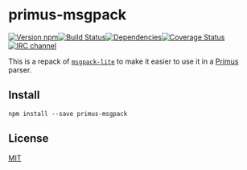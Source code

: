 # primus-msgpack

[![Version npm][npm-primus-msgpack-badge]][npm-primus-msgpack][![Build Status][travis-primus-msgpack-badge]][travis-primus-msgpack][![Dependencies][david-primus-msgpack-badge]][david-primus-msgpack][![Coverage Status][coverage-primus-msgpack-badge]][coverage-primus-msgpack][![IRC channel][irc-badge]][irc]

This is a repack of [`msgpack-lite`][msgpack-lite] to make it easier to use it
in a [Primus][primus] parser.

## Install

```
npm install --save primus-msgpack
```

## License

[MIT](LICENSE)

[npm-primus-msgpack-badge]: https://img.shields.io/npm/v/primus-msgpack.svg?style=flat-square
[npm-primus-msgpack]: http://browsenpm.org/package/primus-msgpack
[travis-primus-msgpack-badge]: https://img.shields.io/travis/primus/primus-msgpack/master.svg?style=flat-square
[travis-primus-msgpack]: https://travis-ci.org/primus/primus-msgpack
[david-primus-msgpack-badge]: https://img.shields.io/david/primus/primus-msgpack.svg?style=flat-square
[david-primus-msgpack]: https://david-dm.org/primus/primus-msgpack
[coverage-primus-msgpack-badge]: https://img.shields.io/coveralls/primus/primus-msgpack/master.svg?style=flat-square
[coverage-primus-msgpack]: https://coveralls.io/r/primus/primus-msgpack?branch=master
[irc-badge]: https://img.shields.io/badge/IRC-irc.freenode.net%23primus-00a8ff.svg?style=flat-square
[irc]: https://webchat.freenode.net/?channels=primus
[msgpack-lite]: https://github.com/kawanet/msgpack-lite
[primus]: https://github.com/primus/primus
